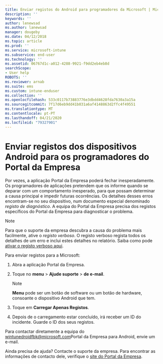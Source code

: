 ```yaml
---
title: Enviar registos do Android para programadores da Microsoft | Microsoft Docs
description: ''
keywords: ''
author: lenewsad
ms.author: lanewsad
manager: dougeby
ms.date: 04/12/2018
ms.topic: article
ms.prod: ''
ms.service: microsoft-intune
ms.subservice: end-user
ms.technology: ''
ms.assetid: 06767d1c-a012-4288-9921-f9dd2eb4eb8d
searchScope:
- User help
ROBOTS: ''
ms.reviewer: arnab
ms.suite: ems
ms.custom: intune-enduser
ms.collection: ''
ms.openlocfilehash: 533c0117b73883776e3dbdd4628fda7630a3a15a
ms.sourcegitcommit: 7f17d6eb9dd41b031a6af4148863d2ffc4f49551
ms.translationtype: MT
ms.contentlocale: pt-PT
ms.lasthandoff: 04/21/2020
ms.locfileid: "79327901"
---
```

# <a name="send-logs-to-the-company-portal-developers-for-android-devices"></a>Enviar registos dos dispositivos Android para os programadores do Portal da Empresa

Por vezes, a aplicação Portal da Empresa poderá fechar inesperadamente. Os programadores de aplicações pretendem que os informe quando se deparar com um comportamento inesperado, para que possam determinar a causa principal e impedir futuras ocorrências. Os detalhes desses erros encontram-se no seu dispositivo, num documento especial denominado _registo de diagnóstico_. A equipa do Portal da Empresa precisa dos registos específicos do Portal da Empresa para diagnosticar o problema.

> [!Note]
> Para que o suporte da empresa descubra a causa do problema mais facilmente, ative o _registo verboso_. O registo verboso regista todos os detalhes de um erro e inclui estes detalhes no relatório. Saiba como pode [ativar o registo verboso aqui](use-verbose-logging-to-help-your-it-administrator-fix-device-issues-android.md). 

Para enviar registos para a Microsoft:

1. Abra a aplicação Portal da Empresa.

2. Toque no **menu** > **Ajude suporte** > **de e-mail**.

    > [!NOTE]
    > **Menu** pode ser um botão de software ou um botão de hardware, consoante o dispositivo Android que tem.

3. Toque em **Carregar Apenas Registos**.

4. Depois de o carregamento estar concluído, irá receber um ID do incidente. Guarde o ID dos seus registos.

Para contactar diretamente a equipa do <a href="mailto:wintunedroidfbk@microsoft.com?subject=Send logs to Microsoft&body=Describe the issue you are having.">wintunedroidfbk@microsoft.com</a>Portal da Empresa para Android, envie um e-mail. 

Ainda precisa de ajuda? Contacte o suporte da empresa. Para encontrar as informações de contacto dele, verifique o [site do Portal da Empresa](https://go.microsoft.com/fwlink/?linkid=2010980).
